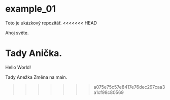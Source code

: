 # example_01
Toto je ukázkový repozitář.
<<<<<<< HEAD


Ahoj světe.

Tady Anička.
=======
Hello World!



Tady Anežka
Změna na main.
>>>>>>> a075e75c57e8417e76dec297caa3a1cf98c80569
